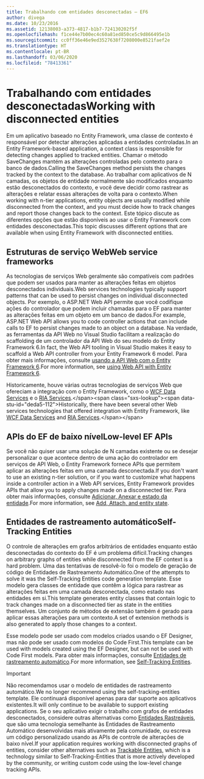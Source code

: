 ```yaml
---
title: Trabalhando com entidades desconectadas – EF6
author: divega
ms.date: 10/23/2016
ms.assetid: 12138003-a373-4817-b1b7-724130202f5f
ms.openlocfilehash: f1ce44e7b00ec4c60a81ed850ce5c9d866495e1b
ms.sourcegitcommit: cc0ff36e46e9ed3527638f7208000e8521faef2e
ms.translationtype: HT
ms.contentlocale: pt-BR
ms.lasthandoff: 03/06/2020
ms.locfileid: "78413361"
---
```

# <a name="working-with-disconnected-entities"></a><span data-ttu-id="deda5-102">Trabalhando com entidades desconectadas</span><span class="sxs-lookup"><span data-stu-id="deda5-102">Working with disconnected entities</span></span>
<span data-ttu-id="deda5-103">Em um aplicativo baseado no Entity Framework, uma classe de contexto é responsável por detectar alterações aplicadas a entidades controladas.</span><span class="sxs-lookup"><span data-stu-id="deda5-103">In an Entity Framework-based application, a context class is responsible for detecting changes applied to tracked entities.</span></span> <span data-ttu-id="deda5-104">Chamar o método SaveChanges mantém as alterações controladas pelo contexto para o banco de dados.</span><span class="sxs-lookup"><span data-stu-id="deda5-104">Calling the SaveChanges method persists the changes tracked by the context to the database.</span></span> <span data-ttu-id="deda5-105">Ao trabalhar com aplicativos de N camadas, os objetos de entidade normalmente são modificados enquanto estão desconectados do contexto, e você deve decidir como rastrear as alterações e relatar essas alterações de volta para o contexto.</span><span class="sxs-lookup"><span data-stu-id="deda5-105">When working with n-tier applications, entity objects are usually modified while disconnected from the context, and you must decide how to track changes and report those changes back to the context.</span></span> <span data-ttu-id="deda5-106">Este tópico discute as diferentes opções que estão disponíveis ao usar o Entity Framework com entidades desconectadas.</span><span class="sxs-lookup"><span data-stu-id="deda5-106">This topic discusses different options that are available when using Entity Framework with disconnected entities.</span></span>   

## <a name="web-service-frameworks"></a><span data-ttu-id="deda5-107">Estruturas de serviço Web</span><span class="sxs-lookup"><span data-stu-id="deda5-107">Web service frameworks</span></span>

<span data-ttu-id="deda5-108">As tecnologias de serviços Web geralmente são compatíveis com padrões que podem ser usados para manter as alterações feitas em objetos desconectados individuais.</span><span class="sxs-lookup"><span data-stu-id="deda5-108">Web services technologies typically support patterns that can be used to persist changes on individual disconnected objects.</span></span> <span data-ttu-id="deda5-109">Por exemplo, o ASP.NET Web API permite que você codifique ações do controlador que podem incluir chamadas para o EF para manter as alterações feitas em um objeto em um banco de dados.</span><span class="sxs-lookup"><span data-stu-id="deda5-109">For example, ASP.NET Web API allows you to code controller actions that can include calls to EF to persist changes made to an object on a database.</span></span> <span data-ttu-id="deda5-110">Na verdade, as ferramentas da API Web no Visual Studio facilitam a realização do scaffolding de um controlador da API Web do seu modelo do Entity Framework 6.</span><span class="sxs-lookup"><span data-stu-id="deda5-110">In fact, the Web API tooling in Visual Studio makes it easy to scaffold a Web API controller from your Entity Framework 6 model.</span></span> <span data-ttu-id="deda5-111">Para obter mais informações, consulte [usando a API Web com o Entity Framework 6](https://docs.microsoft.com/aspnet/web-api/overview/data/using-web-api-with-entity-framework/).</span><span class="sxs-lookup"><span data-stu-id="deda5-111">For more information, see [using Web API with Entity Framework 6](https://docs.microsoft.com/aspnet/web-api/overview/data/using-web-api-with-entity-framework/).</span></span>   

<span data-ttu-id="deda5-112">Historicamente, houve várias outras tecnologias de serviços Web que ofereciam a integração com o Entity Framework, como o [WCF Data Services](https://docs.microsoft.com/dotnet/framework/data/wcf/create-a-data-service-using-an-adonet-ef-data-wcf) e o [RIA Services](https://docs.microsoft.com/previous-versions/dotnet/wcf-ria/ee707344(v=vs.91)).</span><span class="sxs-lookup"><span data-stu-id="deda5-112">Historically, there have been several other Web services technologies that offered integration with Entity Framework, like [WCF Data Services](https://docs.microsoft.com/dotnet/framework/data/wcf/create-a-data-service-using-an-adonet-ef-data-wcf) and [RIA Services](https://docs.microsoft.com/previous-versions/dotnet/wcf-ria/ee707344(v=vs.91)).</span></span>

## <a name="low-level-ef-apis"></a><span data-ttu-id="deda5-113">APIs do EF de baixo nível</span><span class="sxs-lookup"><span data-stu-id="deda5-113">Low-level EF APIs</span></span>

<span data-ttu-id="deda5-114">Se você não quiser usar uma solução de N camadas existente ou se desejar personalizar o que acontece dentro de uma ação do controlador em serviços de API Web, o Entity Framework fornece APIs que permitem aplicar as alterações feitas em uma camada desconectada.</span><span class="sxs-lookup"><span data-stu-id="deda5-114">If you don't want to use an existing n-tier solution, or if you want to customize what happens inside a controller action in a Web API services, Entity Framework provides APIs that allow you to apply changes made on a disconnected tier.</span></span> <span data-ttu-id="deda5-115">Para obter mais informações, consulte [Adicionar, Anexar e estado da entidade](~/ef6/saving/change-tracking/entity-state.md).</span><span class="sxs-lookup"><span data-stu-id="deda5-115">For more information, see [Add, Attach, and entity state](~/ef6/saving/change-tracking/entity-state.md).</span></span>  

## <a name="self-tracking-entities"></a><span data-ttu-id="deda5-116">Entidades de rastreamento automático</span><span class="sxs-lookup"><span data-stu-id="deda5-116">Self-Tracking Entities</span></span>  

<span data-ttu-id="deda5-117">O controle de alterações em grafos arbitrários de entidades enquanto estão desconectadas do contexto do EF é um problema difícil.</span><span class="sxs-lookup"><span data-stu-id="deda5-117">Tracking changes on arbitrary graphs of entities while disconnected from the EF context is a hard problem.</span></span> <span data-ttu-id="deda5-118">Uma das tentativas de resolvê-lo foi o modelo de geração de código de Entidades de Rastreamento Automático.</span><span class="sxs-lookup"><span data-stu-id="deda5-118">One of the attempts to solve it was the Self-Tracking Entities code generation template.</span></span> <span data-ttu-id="deda5-119">Esse modelo gera classes de entidade que contêm a lógica para rastrear as alterações feitas em uma camada desconectada, como estado nas entidades em si.</span><span class="sxs-lookup"><span data-stu-id="deda5-119">This template generates entity classes that contain logic to track changes made on a disconnected tier as state in the entities themselves.</span></span> <span data-ttu-id="deda5-120">Um conjunto de métodos de extensão também é gerado para aplicar essas alterações para um contexto.</span><span class="sxs-lookup"><span data-stu-id="deda5-120">A set of extension methods is also generated to apply those changes to a context.</span></span>

<span data-ttu-id="deda5-121">Esse modelo pode ser usado com modelos criados usando o EF Designer, mas não pode ser usado com modelos do Code First.</span><span class="sxs-lookup"><span data-stu-id="deda5-121">This template can be used with models created using the EF Designer, but can not be used with Code First models.</span></span> <span data-ttu-id="deda5-122">Para obter mais informações, consulte [Entidades de rastreamento automático](self-tracking-entities/index.md).</span><span class="sxs-lookup"><span data-stu-id="deda5-122">For more information, see [Self-Tracking Entities](self-tracking-entities/index.md).</span></span>  

> [!IMPORTANT]
> <span data-ttu-id="deda5-123">Não recomendamos usar o modelo de entidades de rastreamento automático.</span><span class="sxs-lookup"><span data-stu-id="deda5-123">We no longer recommend using the self-tracking-entities template.</span></span> <span data-ttu-id="deda5-124">Ele continuará disponível apenas para dar suporte aos aplicativos existentes.</span><span class="sxs-lookup"><span data-stu-id="deda5-124">It will only continue to be available to support existing applications.</span></span> <span data-ttu-id="deda5-125">Se o seu aplicativo exigir o trabalho com grafos de entidades desconectados, considere outras alternativas como [Entidades Rastreáveis](https://trackableentities.github.io/), que são uma tecnologia semelhante às Entidades de Rastreamento Automático desenvolvidas mais ativamente pela comunidade, ou escreva um código personalizado usando as APIs de controle de alterações de baixo nível.</span><span class="sxs-lookup"><span data-stu-id="deda5-125">If your application requires working with disconnected graphs of entities, consider other alternatives such as [Trackable Entities](https://trackableentities.github.io/), which is a technology similar to Self-Tracking-Entities that is more actively developed by the community, or writing custom code using the low-level change tracking APIs.</span></span>
